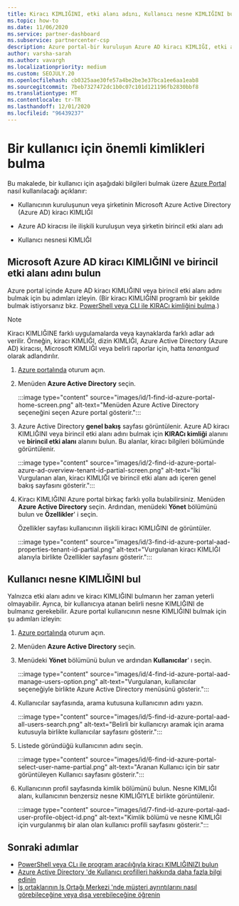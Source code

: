 ```yaml
---
title: Kiracı KIMLIĞINI, etki alanı adını, Kullanıcı nesne KIMLIĞINI bulun
ms.topic: how-to
ms.date: 11/06/2020
ms.service: partner-dashboard
ms.subservice: partnercenter-csp
description: Azure portal-bir kuruluşun Azure AD kiracı KIMLIĞI, etki alanı adı veya belirli bir kullanıcı nesne KIMLIĞINDE kimlik bulmayı öğrenin. Bazı görevlerde bu bilgiler gereklidir.
author: varsha-sarah
ms.author: vavargh
ms.localizationpriority: medium
ms.custom: SEOJULY.20
ms.openlocfilehash: cb0325aae30fe57a4be2be3e37bca1ee6aa1eab8
ms.sourcegitcommit: 7beb7327472dc1b0c07c101d121196fb2830bbf8
ms.translationtype: MT
ms.contentlocale: tr-TR
ms.lasthandoff: 12/01/2020
ms.locfileid: "96439237"
---
```

# <a name="locate-important-ids-for-a-user"></a>Bir kullanıcı için önemli kimlikleri bulma

Bu makalede, bir kullanıcı için aşağıdaki bilgileri bulmak üzere [Azure Portal](https://portal.azure.com/) nasıl kullanılacağı açıklanır:

- Kullanıcının kuruluşunun veya şirketinin Microsoft Azure Active Directory (Azure AD) kiracı KIMLIĞI

- Azure AD kiracısı ile ilişkili kuruluşun veya şirketin birincil etki alanı adı

- Kullanıcı nesnesi KIMLIĞI

## <a name="find-the-microsoft-azure-ad-tenant-id-and-primary-domain-name"></a>Microsoft Azure AD kiracı KIMLIĞINI ve birincil etki alanı adını bulun

Azure portal içinde Azure AD kiracı KIMLIĞINI veya birincil etki alanı adını bulmak için bu adımları izleyin. (Bir kiracı KIMLIĞINI programlı bir şekilde bulmak istiyorsanız bkz. [PowerShell veya CLI ile KIRACı kimliğini bulma](/azure/active-directory/fundamentals/active-directory-how-to-find-tenant.md#find-tenant-id-with-powershell).)

> [!NOTE]
> Kiracı KIMLIĞINE farklı uygulamalarda veya kaynaklarda farklı adlar adı verilir. Örneğin, kiracı KIMLIĞI, dizin KIMLIĞI, Azure Active Directory (Azure AD) kiracısı, Microsoft KIMLIĞI veya belirli raporlar için, hatta *tenantguıd* olarak adlandırılır.

1. [Azure portalında](https://portal.azure.com/) oturum açın.

2. Menüden **Azure Active Directory** seçin.

   :::image type="content" source="images/id/1-find-id-azure-portal-home-screen.png" alt-text="Menüden Azure Active Directory seçeneğini seçen Azure portal gösterir.":::

3. Azure Active Directory **genel bakış** sayfası görüntülenir. Azure AD kiracı KIMLIĞINI veya birincil etki alanı adını bulmak için **KIRACı kimliği** alanını ve **birincil etki alanı** alanını bulun. Bu alanlar, kiracı bilgileri bölümünde görüntülenir.

   :::image type="content" source="images/id/2-find-id-azure-portal-azure-ad-overview-tenant-id-partial-screen.png" alt-text="İki Vurgulanan alan, kiracı KIMLIĞI ve birincil etki alanı adı içeren genel bakış sayfasını gösterir.":::

4. Kiracı KIMLIĞINI Azure portal birkaç farklı yolla bulabilirsiniz. Menüden **Azure Active Directory** seçin. Ardından, menüdeki **Yönet** bölümünü bulun ve **Özellikler**' i seçin.

   Özellikler sayfası kullanıcının ilişkili kiracı KIMLIĞINI de görüntüler.

   :::image type="content" source="images/id/3-find-id-azure-portal-aad-properties-tenant-id-partial.png" alt-text="Vurgulanan kiracı KIMLIĞI alanıyla birlikte Özellikler sayfasını gösterir.":::

## <a name="find-the-user-object-id"></a>Kullanıcı nesne KIMLIĞINI bul

Yalnızca etki alanı adını ve kiracı KIMLIĞINI bulmanın her zaman yeterli olmayabilir. Ayrıca, bir kullanıcıya atanan belirli nesne KIMLIĞINI de bulmanız gerekebilir. Azure portal kullanıcının nesne KIMLIĞINI bulmak için şu adımları izleyin:

1. [Azure portalında](https://portal.azure.com/) oturum açın.

2. Menüden **Azure Active Directory** seçin.

3. Menüdeki **Yönet** bölümünü bulun ve ardından **Kullanıcılar**' ı seçin.

      :::image type="content" source="images/id/4-find-id-azure-portal-aad-manage-users-option.png" alt-text="Vurgulanan, kullanıcılar seçeneğiyle birlikte Azure Active Directory menüsünü gösterir.":::

4. Kullanıcılar sayfasında, arama kutusuna kullanıcının adını yazın.

      :::image type="content" source="images/id/5-find-id-azure-portal-aad-all-users-search.png" alt-text="Belirli bir kullanıcıyı aramak için arama kutusuyla birlikte kullanıcılar sayfasını gösterir.":::

5. Listede göründüğü kullanıcının adını seçin.  

      :::image type="content" source="images/id/6-find-id-azure-portal-select-user-name-partial.png" alt-text="Aranan Kullanıcı için bir satır görüntüleyen Kullanıcı sayfasını gösterir.":::

6. Kullanıcının profil sayfasında kimlik bölümünü bulun. Nesne KIMLIĞI alanı, kullanıcının benzersiz nesne KIMLIĞIYLE birlikte görüntülenir.

      :::image type="content" source="images/id/7-find-id-azure-portal-aad-user-profile-object-id.png" alt-text="Kimlik bölümü ve nesne KIMLIĞI için vurgulanmış bir alan olan kullanıcı profili sayfasını gösterir.":::

## <a name="next-steps"></a>Sonraki adımlar

- [PowerShell veya CLı ile program aracılığıyla kiracı KIMLIĞINIZI bulun](/azure/active-directory/fundamentals/active-directory-how-to-find-tenant)
- [Azure Active Directory 'de Kullanıcı profilleri hakkında daha fazla bilgi edinin](/azure/active-directory/fundamentals/active-directory-users-profile-azure-portal)
- [İş ortaklarının Iş Ortağı Merkezi 'nde müşteri ayrıntılarını nasıl görebileceğine veya dışa verebileceğine öğrenin](see-your-customer-list.md)

